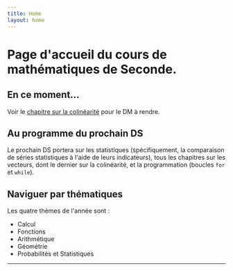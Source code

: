 ```yaml
---
title: Home
layout: home
---
```

# Page d'accueil du cours de mathématiques de Seconde.

## En ce moment...

Voir le [chapitre sur la colinéarité](https://howlcraft.github.io/just-docs/docs/c10.html) pour le DM à rendre.

## Au programme du prochain DS

Le prochain DS portera sur les statistiques (spécifiquement, la comparaison de séries statistiques à l'aide de leurs indicateurs), tous les chapitres sur les vecteurs, dont le dernier sur la colinéarité, et la programmation (boucles ```for``` et ```while```).

## Naviguer par thématiques

Les quatre thèmes de l'année sont : 
- Calcul
- Fonctions
- Arithmétique
- Géométrie
- Probabilités et Statistiques

----

[Just the Docs]: https://just-the-docs.github.io/just-the-docs/
